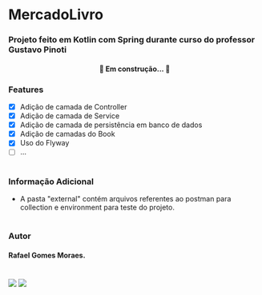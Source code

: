 # MercadoLivro
### Projeto feito em Kotlin com Spring durante curso do professor Gustavo Pinoti

<h4 align="center"> 🚧 Em construção... 🚧 </h4>

### Features

- [x] Adição de camada de Controller
- [x] Adição de camada de Service
- [x] Adição de camada de persistência em banco de dados
- [x] Adição de camadas do Book
- [x] Uso do Flyway
- [ ] ...
#
### Informação Adicional

- A pasta "external" contém arquivos referentes ao postman para collection e environment para teste do projeto. 
#

### Autor
#### Rafael Gomes Moraes.
#

<img src="https://img.shields.io/static/v1?label=API&message=Kotlin&color=7F52FF&style=for-the-badge&logo=Kotlin"/> <img src="https://img.shields.io/static/v1?label=API&message=Spring&color=6DB33F&style=for-the-badge&logo=Spring"/>
